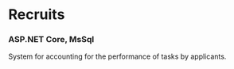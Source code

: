 # Recruits
### ASP.NET Core, MsSql
System for accounting for the performance of tasks by applicants.
